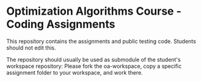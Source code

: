 # Optimization Algorithms Course - Coding Assignments

This repository contains the assignments and public testing
code. Students should not edit this.

The repository should usually be used as submodule of the student's
workspace repository: Please fork the oa-workspace, copy a specific
assignment folder to your workspace, and work there.

